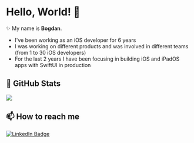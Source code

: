 # Hello, World! 👋

✨ My name is **Bogdan**. 

- I've been working as an iOS developer for 6 years
- I was working on different products and was involved in different teams (from 1 to 30 iOS developers)
- For the last 2 years I have been focusing in building iOS and iPadOS apps with SwiftUI in production


## 📌 GitHub Stats

<p float="center">
  <img src ="https://github-readme-streak-stats.herokuapp.com?user=bystritskiy&theme=dark&hide_border=true&background=#000000">
</p>

## 📫 How to reach me

[![LinkedIn Badge](https://img.shields.io/badge/bystritskiy-follow%20on%20linkedin-blue?style=for-the-badge&logo=linkedin)](https://www.linkedin.com/in/bystritskiy/)

